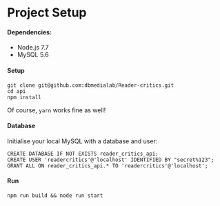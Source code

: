 # Project Setup

#### Dependencies:
* Node.js 7.7
* MySQL 5.6

#### Setup
```
git clone git@github.com:dbmedialab/Reader-critics.git
cd api
npm install
```
Of course, `yarn` works fine as well!

#### Database
Initialise your local MySQL with a database and user:
```
CREATE DATABASE IF NOT EXISTS reader_critics_api;
CREATE USER 'readercritics'@'localhost' IDENTIFIED BY "secret%123";
GRANT ALL ON reader_critics_api.* TO 'readercritics'@'localhost';
```

#### Run
```
npm run build && node run start
```

